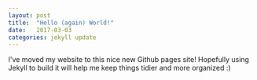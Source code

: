 ```yaml
---
layout: post
title:  "Hello (again) World!"
date:   2017-03-03
categories: jekyll update
---
```


I've moved my website to this nice new Github pages site! Hopefully using Jekyll to build it will help me keep things tidier and more organized :)
